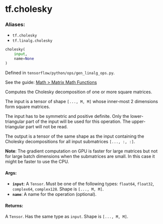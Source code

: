 <div itemscope itemtype="http://developers.google.com/ReferenceObject">
<meta itemprop="name" content="tf.cholesky" />
</div>

# tf.cholesky

### Aliases:

* `tf.cholesky`
* `tf.linalg.cholesky`

``` python
cholesky(
    input,
    name=None
)
```



Defined in `tensorflow/python/ops/gen_linalg_ops.py`.

See the guide: [Math > Matrix Math Functions](../../../api_guides/python/math_ops.md#Matrix_Math_Functions)

Computes the Cholesky decomposition of one or more square matrices.

The input is a tensor of shape `[..., M, M]` whose inner-most 2 dimensions
form square matrices.

The input has to be symmetric and positive definite. Only the lower-triangular
part of the input will be used for this operation. The upper-triangular part
will not be read.

The output is a tensor of the same shape as the input
containing the Cholesky decompositions for all input submatrices `[..., :, :]`.

**Note**: The gradient computation on GPU is faster for large matrices but
not for large batch dimensions when the submatrices are small. In this
case it might be faster to use the CPU.

#### Args:

* <b>`input`</b>: A `Tensor`. Must be one of the following types: `float64`, `float32`, `complex64`, `complex128`.
    Shape is `[..., M, M]`.
* <b>`name`</b>: A name for the operation (optional).


#### Returns:

A `Tensor`. Has the same type as `input`. Shape is `[..., M, M]`.